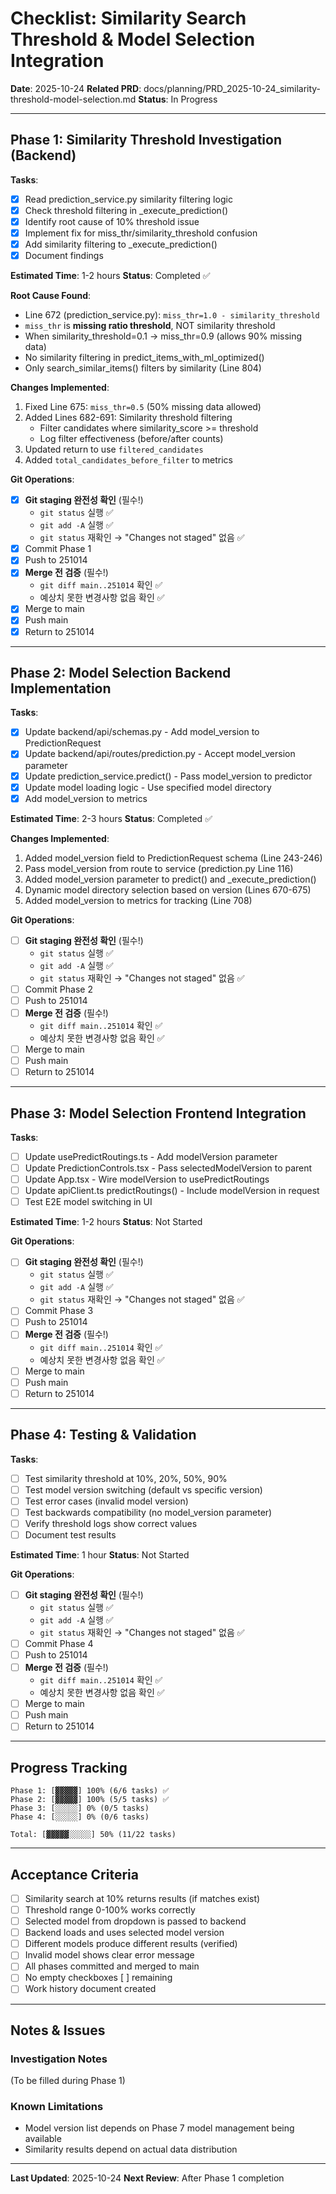 # Checklist: Similarity Search Threshold & Model Selection Integration

**Date**: 2025-10-24
**Related PRD**: docs/planning/PRD_2025-10-24_similarity-threshold-model-selection.md
**Status**: In Progress

---

## Phase 1: Similarity Threshold Investigation (Backend)

**Tasks**:
- [x] Read prediction_service.py similarity filtering logic
- [x] Check threshold filtering in _execute_prediction()
- [x] Identify root cause of 10% threshold issue
- [x] Implement fix for miss_thr/similarity_threshold confusion
- [x] Add similarity filtering to _execute_prediction()
- [x] Document findings

**Estimated Time**: 1-2 hours
**Status**: Completed ✅

**Root Cause Found**:
- Line 672 (prediction_service.py): `miss_thr=1.0 - similarity_threshold`
- `miss_thr` is **missing ratio threshold**, NOT similarity threshold
- When similarity_threshold=0.1 → miss_thr=0.9 (allows 90% missing data)
- No similarity filtering in predict_items_with_ml_optimized()
- Only search_similar_items() filters by similarity (Line 804)

**Changes Implemented**:
1. Fixed Line 675: `miss_thr=0.5` (50% missing data allowed)
2. Added Lines 682-691: Similarity threshold filtering
   - Filter candidates where similarity_score >= threshold
   - Log filter effectiveness (before/after counts)
3. Updated return to use `filtered_candidates`
4. Added `total_candidates_before_filter` to metrics

**Git Operations**:
- [x] **Git staging 완전성 확인** (필수!)
  - `git status` 실행 ✅
  - `git add -A` 실행 ✅
  - `git status` 재확인 → "Changes not staged" 없음 ✅
- [x] Commit Phase 1
- [x] Push to 251014
- [x] **Merge 전 검증** (필수!)
  - `git diff main..251014` 확인 ✅
  - 예상치 못한 변경사항 없음 확인 ✅
- [x] Merge to main
- [x] Push main
- [x] Return to 251014

---

## Phase 2: Model Selection Backend Implementation

**Tasks**:
- [x] Update backend/api/schemas.py - Add model_version to PredictionRequest
- [x] Update backend/api/routes/prediction.py - Accept model_version parameter
- [x] Update prediction_service.predict() - Pass model_version to predictor
- [x] Update model loading logic - Use specified model directory
- [x] Add model_version to metrics

**Estimated Time**: 2-3 hours
**Status**: Completed ✅

**Changes Implemented**:
1. Added model_version field to PredictionRequest schema (Line 243-246)
2. Pass model_version from route to service (prediction.py Line 116)
3. Added model_version parameter to predict() and _execute_prediction()
4. Dynamic model directory selection based on version (Lines 670-675)
5. Added model_version to metrics for tracking (Line 708)

**Git Operations**:
- [ ] **Git staging 완전성 확인** (필수!)
  - `git status` 실행 ✅
  - `git add -A` 실행 ✅
  - `git status` 재확인 → "Changes not staged" 없음 ✅
- [ ] Commit Phase 2
- [ ] Push to 251014
- [ ] **Merge 전 검증** (필수!)
  - `git diff main..251014` 확인 ✅
  - 예상치 못한 변경사항 없음 확인 ✅
- [ ] Merge to main
- [ ] Push main
- [ ] Return to 251014

---

## Phase 3: Model Selection Frontend Integration

**Tasks**:
- [ ] Update usePredictRoutings.ts - Add modelVersion parameter
- [ ] Update PredictionControls.tsx - Pass selectedModelVersion to parent
- [ ] Update App.tsx - Wire modelVersion to usePredictRoutings
- [ ] Update apiClient.ts predictRoutings() - Include modelVersion in request
- [ ] Test E2E model switching in UI

**Estimated Time**: 1-2 hours
**Status**: Not Started

**Git Operations**:
- [ ] **Git staging 완전성 확인** (필수!)
  - `git status` 실행 ✅
  - `git add -A` 실행 ✅
  - `git status` 재확인 → "Changes not staged" 없음 ✅
- [ ] Commit Phase 3
- [ ] Push to 251014
- [ ] **Merge 전 검증** (필수!)
  - `git diff main..251014` 확인 ✅
  - 예상치 못한 변경사항 없음 확인 ✅
- [ ] Merge to main
- [ ] Push main
- [ ] Return to 251014

---

## Phase 4: Testing & Validation

**Tasks**:
- [ ] Test similarity threshold at 10%, 20%, 50%, 90%
- [ ] Test model version switching (default vs specific version)
- [ ] Test error cases (invalid model version)
- [ ] Test backwards compatibility (no model_version parameter)
- [ ] Verify threshold logs show correct values
- [ ] Document test results

**Estimated Time**: 1 hour
**Status**: Not Started

**Git Operations**:
- [ ] **Git staging 완전성 확인** (필수!)
  - `git status` 실행 ✅
  - `git add -A` 실행 ✅
  - `git status` 재확인 → "Changes not staged" 없음 ✅
- [ ] Commit Phase 4
- [ ] Push to 251014
- [ ] **Merge 전 검증** (필수!)
  - `git diff main..251014` 확인 ✅
  - 예상치 못한 변경사항 없음 확인 ✅
- [ ] Merge to main
- [ ] Push main
- [ ] Return to 251014

---

## Progress Tracking

```
Phase 1: [▓▓▓▓▓] 100% (6/6 tasks) ✅
Phase 2: [▓▓▓▓▓] 100% (5/5 tasks) ✅
Phase 3: [░░░░░] 0% (0/5 tasks)
Phase 4: [░░░░░] 0% (0/6 tasks)

Total: [▓▓▓▓▓░░░░░] 50% (11/22 tasks)
```

---

## Acceptance Criteria

- [ ] Similarity search at 10% returns results (if matches exist)
- [ ] Threshold range 0-100% works correctly
- [ ] Selected model from dropdown is passed to backend
- [ ] Backend loads and uses selected model version
- [ ] Different models produce different results (verified)
- [ ] Invalid model shows clear error message
- [ ] All phases committed and merged to main
- [ ] No empty checkboxes [ ] remaining
- [ ] Work history document created

---

## Notes & Issues

### Investigation Notes
(To be filled during Phase 1)

### Known Limitations
- Model version list depends on Phase 7 model management being available
- Similarity results depend on actual data distribution

---

**Last Updated**: 2025-10-24
**Next Review**: After Phase 1 completion
